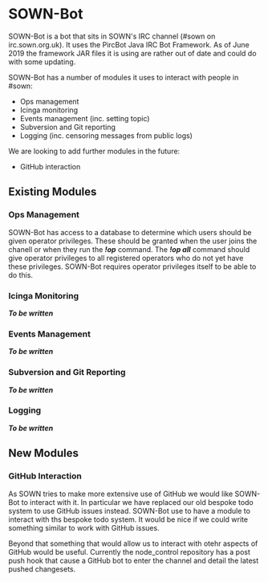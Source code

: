 # SOWN-Bot

SOWN-Bot is a bot that sits in SOWN's IRC channel (#sown on irc.sown.org.uk).  It uses the PircBot Java IRC Bot Framework.  As of June 2019 the framework JAR files it is using are rather out of date and could do with some updating.

SOWN-Bot has a number of modules it uses to interact with people in #sown:
* Ops management
* Icinga monitoring
* Events management (inc. setting topic)
* Subversion and Git reporting
* Logging (inc. censoring messages from public logs)

We are looking to add further modules in the future:
* GitHub interaction

## Existing Modules

### Ops Management
SOWN-Bot has access to a database to determine which users should be given operator privileges.  These should be granted when the user joins the chanell or when they run the ***!op*** command.  The ***!op all*** command should give operator privileges to all registered operators who do not yet have these privileges.  SOWN-Bot requires operator privileges itself to be able to do this.

### Icinga Monitoring
***To be written***

### Events Management
***To be written***

### Subversion and Git Reporting
***To be written***

### Logging
***To be written***

## New Modules

### GitHub Interaction
As SOWN tries to make more extensive use of GitHub we would like SOWN-Bot to interact with it.  In particular we have replaced our old bespoke todo system to use GitHub issues instead.  SOWN-Bot use to have a module to interact with ths bespoke todo system.  It would be nice if we could write something similar to work with GitHub issues.  

Beyond that something that would allow us to interact with otehr aspects of GitHub would be useful.  Currently the node\_control repository has a post push hook that cause a GitHub bot to enter the channel and detail the latest pushed changesets.
